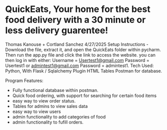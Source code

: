 # QuickEats, Your home for the best food delivery with a 30 minute or less delivery guarentee! 
Thomas Kanouse + Cortland Sanchez 4/27/2025 
Setup Instructions - Download the file, extract it, and open the QuickEats folder within pycharm. Then run the app.py file and click the link to access the website.
you can then log in with either: Username = Usertest1@gmail.com Password = Usertest1 or admintest1@gmail.com Password = admintest1.
Tech Used: 
Python, With Flask / Sqlalchemy Plugin
HTML Tables
Postman for database.

Program Features: 
- Fully functional database within postman.
- Quick food ordering, with support for searching for certain food items
- easy way to view order status.
- Tables for admins to view sales data
- easy way to view users
- admin functionality to add categories of food
- admin functionality to fufill orders. 
